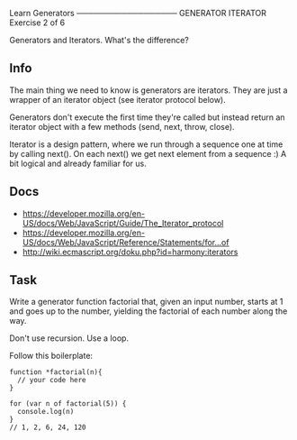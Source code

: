 
 Learn Generators
──────────────────
 GENERATOR ITERATOR
 Exercise 2 of 6

Generators and Iterators. What's the difference?

## Info

The main thing we need to know is generators are iterators.
They are just a wrapper of an iterator object (see iterator protocol below).

Generators don't execute the first time they're called but instead
return an iterator object with a few methods (send, next, throw, close).

Iterator is a design pattern, where we run through a sequence one at time
by calling next(). On each next() we get next element from a sequence :)
A bit logical and already familiar for us.

## Docs

  * https://developer.mozilla.org/en-US/docs/Web/JavaScript/Guide/The_Iterator_protocol
  * https://developer.mozilla.org/en-US/docs/Web/JavaScript/Reference/Statements/for...of
  * http://wiki.ecmascript.org/doku.php?id=harmony:iterators

## Task

Write a generator function factorial that, given an input number, starts at 1 and goes
up to the number, yielding the factorial of each number along the way.

Don't use recursion. Use a loop.

Follow this boilerplate:

    function *factorial(n){
      // your code here
    }

    for (var n of factorial(5)) {
      console.log(n)
    }
    // 1, 2, 6, 24, 120
